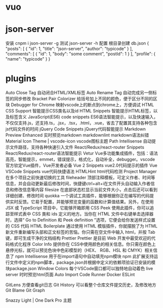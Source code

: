 # vuo

# json-server
安装    cnpm i json-server -g
测试    json-server -h
配置    根目录创建 db.json
{
    "posts": [
        { "id": 1, "title": "json-server", "author": "typicode" }
    ],
    "comments": [
        { "id": 1, "body": "some comment", "postId": 1 }
    ],
    "profile": { "name": "typicode" }
}


# plugins
Auto Close Tag                      自动闭合HTML/XML标签
Auto Rename Tag                     自动完成另一侧标签的同步修改
Bracket Pair Colorizer              给括号加上不同的颜色，便于区分不同的区块
Debugger for Chrome                 映射vscode上的断点到chrome上，方便调试
HTML CSS Support                    智能提示CSS类名以及id
HTML Snippets                       智能提示HTML标签，以及标签含义
JavaScript(ES6) code snippets       ES6语法智能提示，以及快速输入，不仅仅支持.js，还支持.ts，.jsx，.tsx，.html，.vue，省去了配置其支持各种包含js代码文件的时间
jQuery Code Snippets                jQuery代码智能提示
Markdown Preview Enhanced           实时预览markdown
markdownlint                        markdown语法纠错
Material Icon Theme | vscode-icon   vscode图标主题
Path Intellisense                   自动提示文件路径，支持各种快速引入文件
React/Redux/react-router Snippets   React/Redux/react-router语法智能提示
Vetur                               Vue多功能集成插件，包括：语法高亮，智能提示，emmet，错误提示，格式化，自动补全，debugger。vscode官方钦定Vue插件，Vue开发者必备
Vue 2 Snippets                      vue2.0代码提示的插件
Vue VSCode Snippets                 vue代码快捷语法
HTMLHint                            html代码检测
Project Manager                     在多个项目之前快速切换的工具
fileheader                          顶部注释模板，可定义作者、时间等信息，并会自动更新最后修改时间，快捷键ctrl+alt+i在文件开头自动输入作者信息和修改信息等内容
filesize                            在底部状态栏显示当前文件大小，点击后还可以看到详细创建、修改时间
quokka                              一个调试工具插件，能够根据你正在编写的代码提供实时反馈。它易于配置，并能够预览变量的函数和计算值结果。另外，在使用 JSX 或 TypeScript 项目中，它能够开箱即用
CSS Peek                            使用此插件，你可以追踪至样式表中 CSS 类和 ids 定义的地方。当你在 HTML 文件中右键单击选择器时，选择“ Go to Definition 和 Peek definition ”选项，它便会给你发送样式设置的 CSS 代码
HTML Boilerplate                    通过使用 HTML 模版插件，你就摆脱了为 HTML 新文件重新编写头部和正文标签的苦恼。你只需在空文件中输入 html，并按 Tab 键，即可生成干净的文档结构
Prettier                            Prettier 是目前 Web 开发中最受欢迎的代码格式化程序
Color Info                          提供你在 CSS中使用颜色的相关信息。你只需在颜色上悬停光标，就可以预览色块中色彩模型的（HEX、 RGB、HSL 和 CMYK）相关信息了
npm Intellisense                    用于在import语句中自动填充npm模块
npm                                 此扩展支持运行文件中定义的npm脚本，package.json并根据中定义的依赖项验证已安装的模块package.json
Window Colors                       每个VSCode窗口都可以独特地自动着色
live server                         时时预览html页面
Auto Import
Code Runner
Docker
ESLint

GitLens                             方便查看git日志
Git History                         可以看整个仓库文件提交历史，及修改地方
Git Blame
Git Graph

Snazzy Light | One Dark Pro         主题
